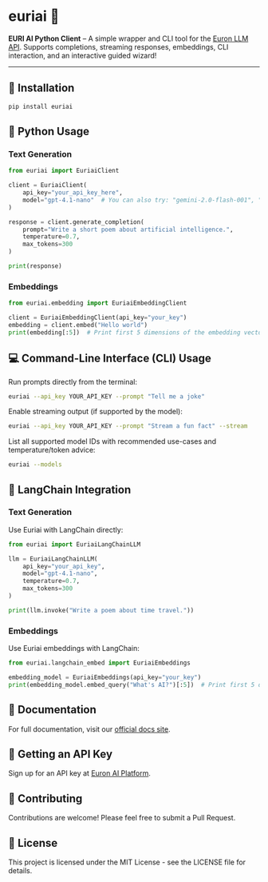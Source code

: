 # euriai 🧠 

**EURI AI Python Client** – A simple wrapper and CLI tool for the [Euron LLM API](https://euron.one/euri/api). Supports completions, streaming responses, embeddings, CLI interaction, and an interactive guided wizard!

---

## 🔧 Installation 

```bash
pip install euriai
```

## 🚀 Python Usage

### Text Generation

```python
from euriai import EuriaiClient

client = EuriaiClient(
    api_key="your_api_key_here",
    model="gpt-4.1-nano"  # You can also try: "gemini-2.0-flash-001", "llama-4-maverick", etc.
)

response = client.generate_completion(
    prompt="Write a short poem about artificial intelligence.",
    temperature=0.7,
    max_tokens=300
)

print(response)
```

### Embeddings

```python
from euriai.embedding import EuriaiEmbeddingClient

client = EuriaiEmbeddingClient(api_key="your_key")
embedding = client.embed("Hello world")
print(embedding[:5])  # Print first 5 dimensions of the embedding vector
```

## 💻 Command-Line Interface (CLI) Usage

Run prompts directly from the terminal:

```bash
euriai --api_key YOUR_API_KEY --prompt "Tell me a joke"
```

Enable streaming output (if supported by the model):

```bash
euriai --api_key YOUR_API_KEY --prompt "Stream a fun fact" --stream
```

List all supported model IDs with recommended use-cases and temperature/token advice:

```bash
euriai --models
```

## 🤖 LangChain Integration

### Text Generation

Use Euriai with LangChain directly:

```python
from euriai import EuriaiLangChainLLM

llm = EuriaiLangChainLLM(
    api_key="your_api_key",
    model="gpt-4.1-nano", 
    temperature=0.7,
    max_tokens=300
)

print(llm.invoke("Write a poem about time travel."))
```

### Embeddings

Use Euriai embeddings with LangChain:

```python
from euriai.langchain_embed import EuriaiEmbeddings

embedding_model = EuriaiEmbeddings(api_key="your_key")
print(embedding_model.embed_query("What's AI?")[:5])  # Print first 5 dimensions
```

## 📘 Documentation

For full documentation, visit our [official docs site](https://euron.one/euri/api).

## 🔑 Getting an API Key

Sign up for an API key at [Euron AI Platform](https://euron.one/euri/api).

## 🤝 Contributing

Contributions are welcome! Please feel free to submit a Pull Request.

## 📄 License

This project is licensed under the MIT License - see the LICENSE file for details.